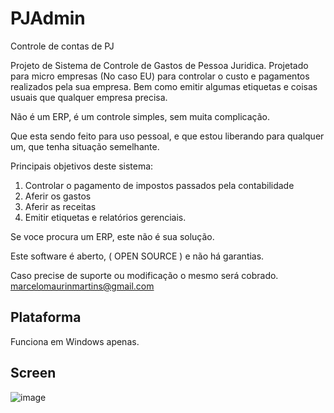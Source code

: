 # PJAdmin
Controle de contas de PJ

Projeto de Sistema de Controle de Gastos de Pessoa Juridica.
Projetado para micro empresas (No caso EU) para controlar o custo e pagamentos realizados pela sua empresa.
Bem como emitir algumas etiquetas e coisas usuais que qualquer empresa precisa.

Não é um ERP, é um controle simples, sem muita complicação.

Que esta sendo feito para uso pessoal, e que estou liberando para qualquer um, que tenha situação semelhante.

Principais objetivos deste sistema:
1) Controlar o pagamento de impostos passados pela contabilidade
2) Aferir os gastos 
3) Aferir as receitas
4) Emitir etiquetas e relatórios gerenciais.

Se voce procura um ERP, este não é sua solução.

Este software é aberto, ( OPEN SOURCE ) e não há garantias.

Caso precise de suporte ou modificação o mesmo será cobrado.
marcelomaurinmartins@gmail.com

## Plataforma
Funciona em Windows apenas.

## Screen

![image](https://user-images.githubusercontent.com/26309210/212939723-c7b6d294-138b-4445-b8d3-4e37d7fa30f5.png)
